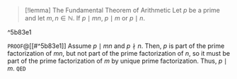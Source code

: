 > [!lemma] The Fundamental Theorem of Arithmetic
> Let $p$ be a prime and let $m,n \in \mathbb{N}$. If $p \mid mn$, $p \mid m$ or $p \mid n$.

^5b83e1

`PROOF`@[[#^5b83e1]]
Assume $p \mid mn$ and $p \nmid n$. Then, $p$ is part of the prime factorization of $mn$, but not part of the prime factorization of $n$, so it must be part of the prime factorization of $m$ by unique prime factorization. Thus, $p \mid m$.
`QED`